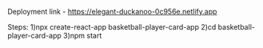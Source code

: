 Deployment link - https://elegant-duckanoo-0c956e.netlify.app

Steps:
1)npx create-react-app basketball-player-card-app
2)cd basketball-player-card-app
3)npm start



